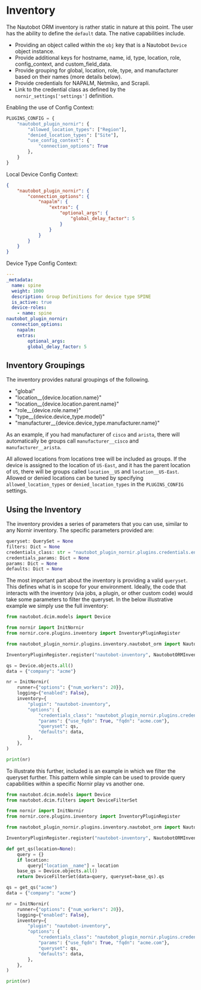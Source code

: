 
# Inventory

The Nautobot ORM inventory is rather static in nature at this point. The user has the ability to define the `default` data. The native capabilities include.

* Providing an object called within the `obj` key that is a Nautobot `Device` object instance.
* Provide additional keys for hostname, name, id, type, location, role, config_context, and custom_field_data.
* Provide grouping for global, location, role, type, and manufacturer based on their names (more details below).
* Provide credentials for NAPALM, Netmiko, and Scrapli.
* Link to the credential class as defined by the `nornir_settings['settings']` definition.

Enabling the use of Config Context:

```python
PLUGINS_CONFIG = {
    "nautobot_plugin_nornir": {
        "allowed_location_types": ["Region"],
        "denied_location_types": ["Site"],
        "use_config_context": {
            "connection_options": True
        },
    }
}
```

Local Device Config Context:

```json
{
    "nautobot_plugin_nornir": {
        "connection_options": {
            "napalm": {
                "extras": {
                    "optional_args": {
                        "global_delay_factor": 5
                    }
                }
            }
        }
    }
}
```
  
Device Type Config Context:
```yaml
---
_metadata:
  name: spine
  weight: 1000
  description: Group Definitions for device type SPINE
  is_active: true
  device-roles:
    - name: spine
nautobot_plugin_nornir:
  connection_options:
    napalm:
    extras:
        optional_args:
        global_delay_factor: 5
```

## Inventory Groupings

The inventory provides natural groupings of the following.

* "global"
* "location__{device.location.name}"
* "location__{device.location.parent.name}"
* "role__{device.role.name}"
* "type__{device.device_type.model}"
* "manufacturer__{device.device_type.manufacturer.name}"

As an example, if you had manufacturer of `cisco` and `arista`, there will automatically be groups call `manufacturer__cisco` and `manufacturer__arista`.

All allowed locations from locations tree will be included as groups. If the device is assigned to the location of `US-East`, and it has the parent location of `US`, there will be groups called `location__US` and `location__US-East`. Allowed or denied locations can be tuned by specifying `allowed_location_types` or `denied_location_types` in the `PLUGINS_CONFIG` settings.

## Using the Inventory

The inventory provides a series of parameters that you can use, similar to any Nornir inventory. The specific parameters provided are:

```python
queryset: QuerySet = None
filters: Dict = None
credentials_class: str = "nautobot_plugin_nornir.plugins.credentials.env_vars.CredentialsEnvVars"
credentials_params: Dict = None
params: Dict = None
defaults: Dict = None
```

The most important part about the inventory is providing a valid `queryset`. This defines what is in scope for your environment. Ideally, the code that interacts with the inventory (via jobs, a plugin, or other custom code) would take some parameters to filter the queryset. In the below illustrative example we simply use the full inventory:

```python
from nautobot.dcim.models import Device

from nornir import InitNornir
from nornir.core.plugins.inventory import InventoryPluginRegister

from nautobot_plugin_nornir.plugins.inventory.nautobot_orm import NautobotORMInventory

InventoryPluginRegister.register("nautobot-inventory", NautobotORMInventory)

qs = Device.objects.all()
data = {"company": "acme"}

nr = InitNornir(
    runner={"options": {"num_workers": 20}},
    logging={"enabled": False},
    inventory={
        "plugin": "nautobot-inventory",
        "options": {
            "credentials_class": "nautobot_plugin_nornir.plugins.credentials.env_vars.CredentialsEnvVars",
            "params": {"use_fqdn": True, "fqdn": "acme.com"},
            "queryset": qs,
            "defaults": data,
        },
    },
)

print(nr)
```

To illustrate this further, included is an example in which we filter the queryset further. This pattern while simple can be used to provide query capabilities within a specific Nornir play vs another one.

```python
from nautobot.dcim.models import Device
from nautobot.dcim.filters import DeviceFilterSet

from nornir import InitNornir
from nornir.core.plugins.inventory import InventoryPluginRegister

from nautobot_plugin_nornir.plugins.inventory.nautobot_orm import NautobotORMInventory

InventoryPluginRegister.register("nautobot-inventory", NautobotORMInventory)

def get_qs(location=None):
    query = {}
    if location:
        query["location__name"] = location
    base_qs = Device.objects.all()
    return DeviceFilterSet(data=query, queryset=base_qs).qs

qs = get_qs("acme")
data = {"company": "acme"}

nr = InitNornir(
    runner={"options": {"num_workers": 20}},
    logging={"enabled": False},
    inventory={
        "plugin": "nautobot-inventory",
        "options": {
            "credentials_class": "nautobot_plugin_nornir.plugins.credentials.env_vars.CredentialsEnvVars",
            "params": {"use_fqdn": True, "fqdn": "acme.com"},
            "queryset": qs,
            "defaults": data,
        },
    },
)

print(nr)
```
